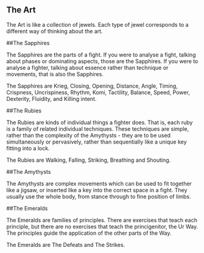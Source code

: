 The Art
-------

The Art is like a collection of jewels. Each type of jewel corresponds to a different way of thinking about the art.

##The Sapphires

The Sapphires are the parts of a fight. If you were to analyse a fight, talking about phases or dominating aspects, those are the Sapphires. If you were to analyse a fighter, talking about essence rather than technique or movements, that is also the Sapphires.

The Sapphires are Krieg, Closing, Opening, Distance, Angle, Timing, Crispness, Uncrispiness, Rhythm, Komi, Tactility, Balance, Speed, Power, Dexterity, Fluidity, and Killing intent.

##The Rubies

The Rubies are kinds of individual things a fighter does. That is, each ruby is a family of related individual techniques. These techniques are simple, rather than the complexity of the Amythysts - they are to be used simultaneously or pervasively, rather than sequentially like a unique key fitting into a lock.

The Rubies are Walking, Falling, Striking, Breathing and Shouting.

##The Amythysts

The Amythysts are complex movements which can be used to fit together like a jigsaw, or inserted like a key into the correct space in a fight. They usually use the whole body, from stance through to fine position of limbs.

##The Emeralds

The Emeralds are families of principles. There are exercises that teach each principle, but there are no exercises that teach the princigenitor, the Ur Way. The principles guide the application of the other parts of the Way.

The Emeralds are The Defeats and The Strikes.
